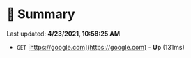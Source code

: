 # 📖 Summary
Last updated: **4/23/2021, 10:58:25 AM**

- `GET` [https://google.com](https://google.com) - **Up** (131ms)
